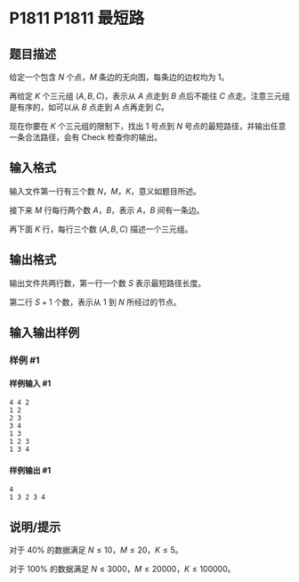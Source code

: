 # P1811 P1811 最短路

## 题目描述

给定一个包含 $N$ 个点，$M$ 条边的无向图，每条边的边权均为 $1$。

再给定 $K$ 个三元组 $(A,B,C)$，表示从 $A$ 点走到 $B$ 点后不能往 $C$ 点走。注意三元组是有序的，如可以从 $B$ 点走到 $A$ 点再走到 $C$。

现在你要在 $K$ 个三元组的限制下，找出 $1$ 号点到 $N$ 号点的最短路径，并输出任意一条合法路径，会有 Check 检查你的输出。

## 输入格式

输入文件第一行有三个数 $N$，$M$，$K$，意义如题目所述。

接下来 $M$ 行每行两个数 $A$，$B$，表示 $A$，$B$ 间有一条边。

再下面 $K$ 行，每行三个数 $(A,B,C)$ 描述一个三元组。

## 输出格式

输出文件共两行数，第一行一个数 $S$ 表示最短路径长度。

第二行 $S+1$ 个数，表示从 $1$ 到 $N$ 所经过的节点。

## 输入输出样例

### 样例 #1

#### 样例输入 #1

```
4 4 2
1 2
2 3
3 4
1 3
1 2 3
1 3 4
```

#### 样例输出 #1

```
4 
1 3 2 3 4
```

## 说明/提示

对于 $40\%$ 的数据满足 $N \le 10$，$M \le 20$，$K \le 5$。

对于 $100\%$ 的数据满足 $N \le 3000$，$M \le 20000$，$K \le 100000$。
